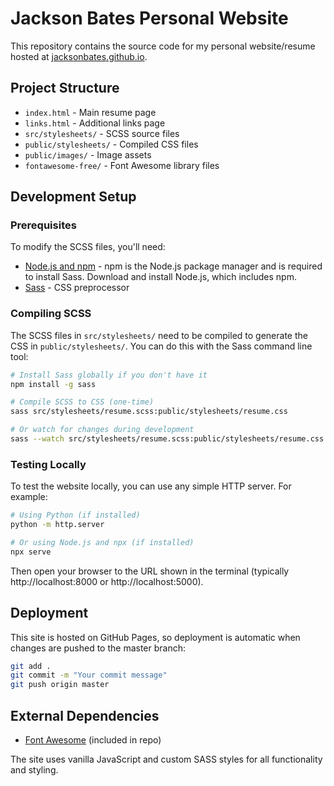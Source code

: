 # Jackson Bates Personal Website

This repository contains the source code for my personal website/resume hosted at [jacksonbates.github.io](https://jacksonbates.github.io).

## Project Structure

- `index.html` - Main resume page
- `links.html` - Additional links page
- `src/stylesheets/` - SCSS source files
- `public/stylesheets/` - Compiled CSS files
- `public/images/` - Image assets
- `fontawesome-free/` - Font Awesome library files

## Development Setup

### Prerequisites

To modify the SCSS files, you'll need:
- [Node.js and npm](https://nodejs.org/en/download/) - npm is the Node.js package manager and is required to install Sass. Download and install Node.js, which includes npm.
- [Sass](https://sass-lang.com/install) - CSS preprocessor

### Compiling SCSS

The SCSS files in `src/stylesheets/` need to be compiled to generate the CSS in `public/stylesheets/`. You can do this with the Sass command line tool:

```bash
# Install Sass globally if you don't have it
npm install -g sass

# Compile SCSS to CSS (one-time)
sass src/stylesheets/resume.scss:public/stylesheets/resume.css

# Or watch for changes during development
sass --watch src/stylesheets/resume.scss:public/stylesheets/resume.css
```

### Testing Locally

To test the website locally, you can use any simple HTTP server. For example:

```bash
# Using Python (if installed)
python -m http.server

# Or using Node.js and npx (if installed)
npx serve
```

Then open your browser to the URL shown in the terminal (typically http://localhost:8000 or http://localhost:5000).

## Deployment

This site is hosted on GitHub Pages, so deployment is automatic when changes are pushed to the master branch:

```bash
git add .
git commit -m "Your commit message"
git push origin master
```

## External Dependencies

- [Font Awesome](https://fontawesome.com/) (included in repo)

The site uses vanilla JavaScript and custom SASS styles for all functionality and styling.
